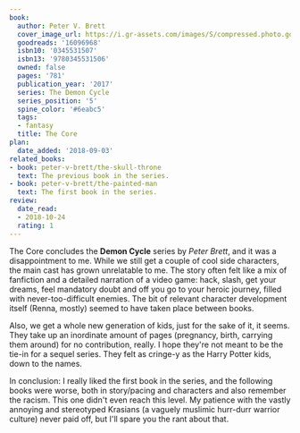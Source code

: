 ```yaml
---
book:
  author: Peter V. Brett
  cover_image_url: https://i.gr-assets.com/images/S/compressed.photo.goodreads.com/books/1487946539l/16096968.jpg
  goodreads: '16096968'
  isbn10: '0345531507'
  isbn13: '9780345531506'
  owned: false
  pages: '781'
  publication_year: '2017'
  series: The Demon Cycle
  series_position: '5'
  spine_color: '#6eabc5'
  tags:
  - fantasy
  title: The Core
plan:
  date_added: '2018-09-03'
related_books:
- book: peter-v-brett/the-skull-throne
  text: The previous book in the series.
- book: peter-v-brett/the-painted-man
  text: The first book in the series.
review:
  date_read:
  - 2018-10-24
  rating: 1
---
```


The Core concludes the **Demon Cycle** series by *Peter Brett*, and it was a disappointment to me. While we still get a
couple of cool side characters, the main cast has grown unrelatable to me. The story often felt like a mix of fanfiction
and a detailed narration of a video game: hack, slash, get your dreams, feel mandatory doubt and off you go to
your heroic journey, filled with never-too-difficult enemies. The bit of relevant character development itself (Renna,
mostly) seemed to have taken place between books.

Also, we get a whole new generation of kids, just for the sake of it, it seems. They take up an inordinate amount of
pages (pregnancy, birth, carrying them around) for no contribution, really. I hope they're not meant to be the tie-in
for a sequel series. They felt as cringe-y as the Harry Potter kids, down to the names.

In conclusion: I really liked the first book in the series, and the following books were worse, both in story/pacing and
characters and also remember the racism. This one didn't even reach this level. My patience with the vastly annoying and
stereotyped Krasians (a vaguely muslimic hurr-durr warrior culture) never paid off, but I'll spare you the rant about
that.
